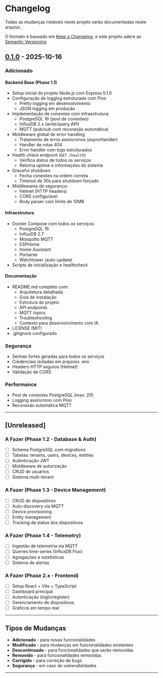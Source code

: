 # Changelog

Todas as mudanças notáveis neste projeto serão documentadas neste arquivo.

O formato é baseado em [Keep a Changelog](https://keepachangelog.com/pt-BR/1.0.0/),
e este projeto adere ao [Semantic Versioning](https://semver.org/lang/pt-BR/).

## [0.1.0] - 2025-10-16

### Adicionado

#### Backend Base (Phase 1.1)
- Setup inicial do projeto Node.js com Express 5.1.0
- Configuração de logging estruturado com Pino
  - Pretty logging em desenvolvimento
  - JSON logging em produção
- Implementação de conexões com infraestrutura:
  - PostgreSQL 16 (pool de conexões)
  - InfluxDB 2.x (write/query API)
  - MQTT (pub/sub com reconexão automática)
- Middleware global de error handling
  - Tratamento de erros assíncronos (asyncHandler)
  - Handler de rotas 404
  - Error handler com logs estruturados
- Health check endpoint (`GET /health`)
  - Verifica status de todos os serviços
  - Retorna uptime e informações do sistema
- Graceful shutdown
  - Fecha conexões na ordem correta
  - Timeout de 30s para shutdown forçado
- Middlewares de segurança:
  - Helmet (HTTP headers)
  - CORS configurável
  - Body parser com limite de 10MB

#### Infraestrutura
- Docker Compose com todos os serviços:
  - PostgreSQL 16
  - InfluxDB 2.7
  - Mosquitto MQTT
  - ESPHome
  - Home Assistant
  - Portainer
  - Watchtower (auto-update)
- Scripts de inicialização e healthcheck

#### Documentação
- README.md completo com:
  - Arquitetura detalhada
  - Guia de instalação
  - Estrutura do projeto
  - API endpoints
  - MQTT topics
  - Troubleshooting
  - Contexto para desenvolvimento com IA
- LICENSE (MIT)
- .gitignore configurado

### Segurança
- Senhas fortes geradas para todos os serviços
- Credenciais isoladas em arquivos .env
- Headers HTTP seguros (Helmet)
- Validação de CORS

### Performance
- Pool de conexões PostgreSQL (max: 20)
- Logging assíncrono com Pino
- Reconexão automática MQTT

---

## [Unreleased]

### A Fazer (Phase 1.2 - Database & Auth)
- [ ] Schema PostgreSQL com migrations
- [ ] Tabelas: tenants, users, devices, entities
- [ ] Autenticação JWT
- [ ] Middleware de autorização
- [ ] CRUD de usuários
- [ ] Sistema multi-tenant

### A Fazer (Phase 1.3 - Device Management)
- [ ] CRUD de dispositivos
- [ ] Auto-discovery via MQTT
- [ ] Device provisioning
- [ ] Entity management
- [ ] Tracking de status dos dispositivos

### A Fazer (Phase 1.4 - Telemetry)
- [ ] Ingestão de telemetria via MQTT
- [ ] Queries time-series (InfluxDB Flux)
- [ ] Agregações e estatísticas
- [ ] Sistema de alertas

### A Fazer (Phase 2.x - Frontend)
- [ ] Setup React + Vite + TypeScript
- [ ] Dashboard principal
- [ ] Autenticação (login/register)
- [ ] Gerenciamento de dispositivos
- [ ] Gráficos em tempo real

---

## Tipos de Mudanças

- **Adicionado** - para novas funcionalidades
- **Modificado** - para mudanças em funcionalidades existentes
- **Descontinuado** - para funcionalidades que serão removidas
- **Removido** - para funcionalidades removidas
- **Corrigido** - para correção de bugs
- **Segurança** - em caso de vulnerabilidades

---

[0.1.0]: https://github.com/rodrigo-s-lange/easysmart-platform/releases/tag/v0.1.0

